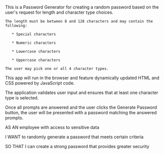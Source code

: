 This is a Password Generator for creating a random password based on the user's request for length and character type choices.

    The length must be between 8 and 128 characters and may contain the following:

       * Special characters

       * Numeric characters

       * Lowercase characters

       * Uppercase characters

    The user may pick one or all 4 character types.

 This app will run in the browser and feature dynamically updated HTML and CSS powered by JavaScript code.

The application validates user input and ensures that at least one character type is selected.

Once all prompts are answered and the user clicks the Generate Password button, the user will be presented with a password matching the answered prompts.


AS AN employee with access to sensitive data

I WANT to randomly generate a password that meets certain criteria

SO THAT I can create a strong password that provides greater security
